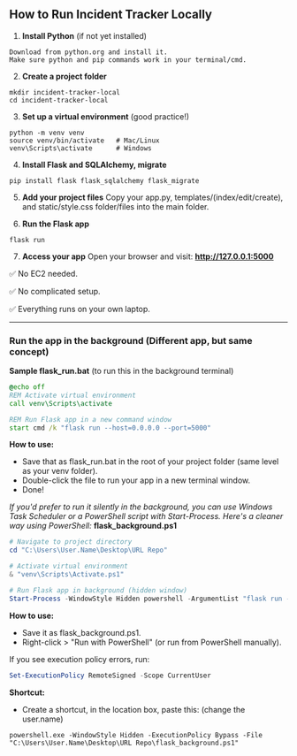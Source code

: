 ## How to Run Incident Tracker Locally
1. **Install Python** (if not yet installed)
```text
Download from python.org and install it.
Make sure python and pip commands work in your terminal/cmd.
```

2. **Create a project folder**
```
mkdir incident-tracker-local
cd incident-tracker-local
```
3. **Set up a virtual environment** (good practice!)
```
python -m venv venv
source venv/bin/activate   # Mac/Linux
venv\Scripts\activate      # Windows
```
4. **Install Flask and SQLAlchemy, migrate**
```
pip install flask flask_sqlalchemy flask_migrate
```

5. **Add your project files**
Copy your app.py, templates/(index/edit/create), and static/style.css folder/files into the main folder.

6. **Run the Flask app**
```
flask run
```
7. **Access your app**
Open your browser and visit:
**http://127.0.0.1:5000**

✅ No EC2 needed.

✅ No complicated setup.

✅ Everything runs on your own laptop.

---
### Run the app in the background (Different app, but same concept)

**Sample flask_run.bat** (to run this in the background terminal)
```bat
@echo off
REM Activate virtual environment
call venv\Scripts\activate

REM Run Flask app in a new command window
start cmd /k "flask run --host=0.0.0.0 --port=5000"
```
**How to use:**
- Save that as flask_run.bat in the root of your project folder (same level as your venv folder).
- Double-click the file to run your app in a new terminal window.
- Done!

_If you'd prefer to run it silently in the background, you can use Windows Task Scheduler or a PowerShell script with Start-Process. Here's a cleaner way using PowerShell:_
**flask_background.ps1**
```powershell
# Navigate to project directory
cd "C:\Users\User.Name\Desktop\URL Repo"

# Activate virtual environment
& "venv\Scripts\Activate.ps1"

# Run Flask app in background (hidden window)
Start-Process -WindowStyle Hidden powershell -ArgumentList "flask run --host=0.0.0.0 --port=5000"
```

**How to use:**
- Save it as flask_background.ps1.
- Right-click > "Run with PowerShell" (or run from PowerShell manually).

If you see execution policy errors, run:
```powershell
Set-ExecutionPolicy RemoteSigned -Scope CurrentUser
```

**Shortcut:**
- Create a shortcut, in the location box, paste this: (change the user.name)
```
powershell.exe -WindowStyle Hidden -ExecutionPolicy Bypass -File "C:\Users\User.Name\Desktop\URL Repo\flask_background.ps1"
